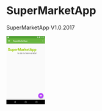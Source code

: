 # SuperMarketApp
SuperMarketApp V1.0.2017

<p><img src="screenshot/Screenshot_1507644480.png" width="20%" /></p>

